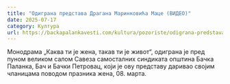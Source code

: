 ```yaml
---
title: "Одиграна представа Драгана Маринковића Маце (ВИДЕО)"
date: 2025-07-17
category: Култура
url: https://backapalankavesti.com/kultura/pozoriste/odigrana-predstava-dragana-marinkovica-mace-video/
---
```


Монодрама „Каква ти је жена, такав ти је живот“, одиграна је пред пуном великом салом Савеза самосталних синдиката општина Бачка Паланка, Бач и Бачки Петровац, који је ову представу даривао својим чланицама поводом празника жена, 08. марта.
